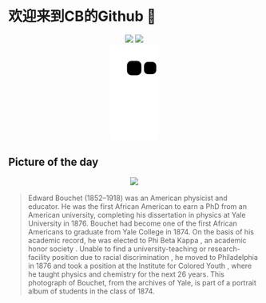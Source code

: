 
# 欢迎来到CB的Github 👋

<div align="center">
  <img height="137px" src="https://github-readme-stats.vercel.app/api?username=SuperCB&show_icons=true&theme=radical" />
  <img height="137px" src="https://github-readme-stats.vercel.app/api/top-langs/?username=SuperCB&hide_title=true&hide_border=true&layout=compact&langs_count=6&text_color=000&icon_color=fff" />
</div>


<div align="center">
    <img src="./contribution-snake/github-contribution-grid-snake.svg" />
</div>



## Picture of the day
<div align="center">
  <img width=400px src="https://upload.wikimedia.org/wikipedia/commons/thumb/a/a2/Edward_Alexander_Bouchet_Yale_College_class_of_1874.jpg/450px-Edward_Alexander_Bouchet_Yale_College_class_of_1874.jpg" />
</div>

>Edward Bouchet  (1852–1918) was an American  physicist  and educator. He was the first  African American  to earn a PhD from an American university, completing his  dissertation  in physics at  Yale University  in 1876. Bouchet had become one of the first African Americans to graduate from Yale College in 1874. On the basis of his academic record, he was elected to  Phi Beta Kappa , an academic  honor society . Unable to find a university-teaching or research-facility position due to  racial discrimination , he moved to  Philadelphia  in 1876 and took a position at the  Institute for Colored Youth , where he taught physics and chemistry for the next 26 years. This photograph of Bouchet, from the archives of Yale, is part of a portrait album of students in the class of 1874.


